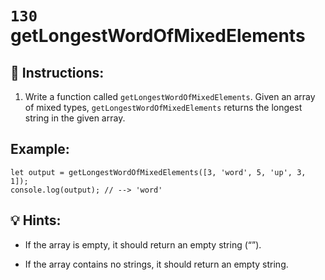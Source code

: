 # `130` getLongestWordOfMixedElements

## 📝 Instructions: 

1. Write a function called `getLongestWordOfMixedElements`. Given an array of mixed types, `getLongestWordOfMixedElements` returns the longest string in the given array.

## Example:

```Js
let output = getLongestWordOfMixedElements([3, 'word', 5, 'up', 3, 1]);
console.log(output); // --> 'word'
```

## 💡 Hints:

+ If the array is empty, it should return an empty string (“”). 

+ If the array contains no strings, it should return an empty string.

